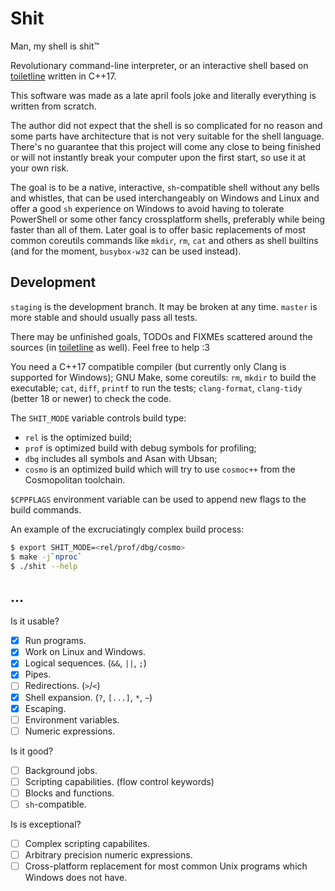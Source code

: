 # Shit

Man, my shell is shit™

Revolutionary command-line interpreter, or an interactive shell based on
[toiletline](https://github.com/toiletbril/toiletline) written in C++17.

This software was made as a late april fools joke and literally everything is
written from scratch.

The author did not expect that the shell is so complicated for no reason and
some parts have architecture that is not very suitable for the shell language.
There's no guarantee that this project will come any close to being finished or
will not instantly break your computer upon the first start, so use it at your
own risk. 

The goal is to be a native, interactive, `sh`-compatible shell without any bells
and whistles, that can be used interchangeably on Windows and Linux and offer a
good `sh` experience on Windows to avoid having to tolerate PowerShell or some
other fancy crossplatform shells, preferably while being faster than all of
them. Later goal is to offer basic replacements of most common coreutils
commands like `mkdir`, `rm`, `cat` and others as shell builtins (and for the
moment, `busybox-w32` can be used instead).

## Development

`staging` is the development branch. It may be broken at any time. `master` is
more stable and should usually pass all tests.

There may be unfinished goals, TODOs and FIXMEs scattered around the sources (in
[toiletline](https://github.com/toiletbril/toiletline) as well). Feel free to
help :3

You need a C++17 compatible compiler (but currently only Clang is supported for
Windows); GNU Make, some coreutils: `rm`, `mkdir` to build the executable;
`cat`, `diff`, `printf` to run the tests; `clang-format`, `clang-tidy` (better
18 or newer) to check the code.

The `SHIT_MODE` variable controls build type:
* `rel` is the optimized build;
* `prof` is optimized build with debug symbols for profiling;
* `dbg` includes all symbols and Asan with Ubsan;
* `cosmo` is an optimized build which will try to use `cosmoc++` from the
  Cosmopolitan toolchain.

`$CPPFLAGS` environment variable can be used to append new flags to the build
commands.

An example of the excruciatingly complex build process:
```bash
$ export SHIT_MODE=<rel/prof/dbg/cosmo>
$ make -j`nproc`
$ ./shit --help
```

## ...

Is it usable?
- [x] Run programs.
- [x] Work on Linux and Windows.
- [x] Logical sequences. (`&&`, `||`, `;`)
- [x] Pipes.
- [ ] Redirections. (`>`/`<`)
- [x] Shell expansion. (`?`, `[...]`, `*`, `~`)
- [x] Escaping.
- [ ] Environment variables.
- [ ] Numeric expressions.

Is it good?
- [ ] Background jobs.
- [ ] Scripting capabilities. (flow control keywords)
- [ ] Blocks and functions.
- [ ] `sh`-compatible.

Is is exceptional? 
- [ ] Complex scripting capabilites.
- [ ] Arbitrary precision numeric expressions.
- [ ] Cross-platform replacement for most common Unix programs which Windows
      does not have.
